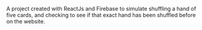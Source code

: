 A project created with ReactJs and Firebase to simulate shuffling a hand of five cards, and checking to see if that exact hand has been shuffled before on the website.

